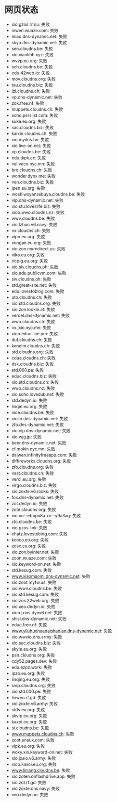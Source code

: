 # 网页状态
- xio.gzos.rr.nu: 失败
- inwen.wuaze.com: 失败
- miao.dns-dynamic.net: 失败
- skyo.dns-dynamic.net: 失败
- sen.cloudns.be: 失败
- xio.xiaohhh.xyz: 失败
- wvvp.eu.org: 失败
- sch.cloudns.be: 失败
- edu.42web.io: 失败
- mov.cloudns.org: 失败
- tau.cloudns.biz: 失败
- lzi.cloudns.ch: 失败
- vp.dns-dynamic.net: 失败
- zok.free.nf: 失败
- muppets.cloudns.ch: 失败
- soho.perslist.com: 失败
- suke.eu.org: 失败
- sac.cloudns.biz: 失败
- kaixin.cloudns.ch: 失败
- xio.mydns.tw: 失败
- xio.live-on.net: 失败
- vp.cloudns.be: 失败
- edu.tkpk.cc: 失败
- vel.veco.nyc.mn: 失败
- bre.cloudns.ch: 失败
- wonder.dynx.me: 失败
- ven.cloudns.biz: 失败
- ipen.eu.org: 失败
- woshiwoyansebuya.cloudns.be: 失败
- vip.dns-dynamic.net: 失败
- xio.stu.loveslife.biz: 失败
- xioo.wwo.cloudns.nz: 失败
- wwv.cloudns.be: 失败
- xio.lzhoo.v6.navy: 失败
- vx.cloudns.ch: 失败
- vipn.eu.org: 失败
- xongan.eu.org: 失败
- xio.zon.myredirect.us: 失败
- viko.eu.org: 失败
- ricpig.eu.org: 失败
- xio.siv.cloudns.ph: 失败
- xio.edu.publicvm.com: 失败
- siv.cloudns.ph: 失败
- std.great-site.net: 失败
- edu.lovestoblog.com: 失败
- uto.cloudns.ch: 失败
- xio.std.cloudns.org: 失败
- xio.zon.lookin.at: 失败
- vercel.dns-dynamic.net: 失败
- wwo.cloudns.ch: 失败
- vx.jxio.nyc.mn: 失败
- xioo.educ.line.pm: 失败
- duf.cloudns.ch: 失败
- kenelm.cloudns.ch: 失败
- std.cloudns.org: 失败
- cdue.cloudns.ch: 失败
- dsk.cloudns.biz: 失败
- std.000.pe: 失败
- educ.cloudns.biz: 失败
- xio.std.cloudns.ch: 失败
- wwo.cloudns.nz: 失败
- xio.soho.lovedub.net: 失败
- std.dedyn.io: 失败
- linqin.eu.org: 失败
- vice.cloudns.be: 失败
- xiolin.dns-dynamic.net: 失败
- zfo.dns-dynamic.net: 失败
- xio.vip.dns-dynamic.net: 失败
- xio.wjg.jp: 失败
- beer.dns-dynamic.net: 失败
- cf.mokin.nyc.mn: 失败
- daiwen.infinityfreeapp.com: 失败
- diffireworks.cloudns.org: 失败
- zfo.cloudns.org: 失败
- vast.cloudns.ch: 失败
- vercl.eu.org: 失败
- virgo.cloudns.biz: 失败
- xio.zoxte.v6.rocks: 失败
- fox.dns-dynamic.net: 失败
- zot.dedyn.io: 失败
- zote.cloudns.org: 失败
- xio.xn--ebbpo8a.xn--y9a3aq: 失败
- clo.cloudns.be: 失败
- xio.gzos.link: 失败
- chatz.lovestoblog.com: 失败
- kcoco.eu.org: 失败
- zosx.eu.org: 失败
- xio.zon.byinter.net: 失败
- zoon.wuaze.com: 失败
- xio.keyword-on.net: 失败
- std.kesug.com: 失败
- www.xiaomaomi.dns-dynamic.net: 失败
- xio.zoot.myfw.us: 失败
- xio.wwv.cloudns.be: 失败
- xio.std.kesug.com: 失败
- xio.zos.22web.org: 失败
- xio.xeo.dedyn.io: 失败
- xioo.jxios.dynv6.net: 失败
- shisi.dns-dynamic.net: 失败
- educ.free.nf: 失败
- www.yiluhuohuadaishadian.dns-dynamic.net: 失败
- xio.wwvio.dns.army: 失败
- xio.sac.cloudns.biz: 失败
- skyle.eu.org: 失败
- pan.cloudns.org: 失败
- cdy52.pages.dev: 失败
- edu.ezpz.work: 失败
- ipzo.eu.org: 失败
- linqing.eu.org: 失败
- svip.cloudns.org: 失败
- xio.std.000.pe: 失败
- linwen.rf.gd: 失败
- xio.zoxte.v6.army: 失败
- stds.eu.org: 失败
- skvip.eu.org: 失败
- kaxoi.eu.org: 失败
- si.cloudns.be: 失败
- www.muppets.cloudns.ch: 失败
- zoot.unaux.com: 失败
- vipk.eu.org: 失败
- woxy.xio.keyword-on.net: 失败
- xio.jxsio.v6.army: 失败
- xioo.kaxoi.eu.org: 失败
- www.liniang.cloudns.be: 失败
- xio.zoten.onflashdrive.app: 失败
- xio.zot.rf.gd: 失败
- xio.zoxte.dns.navy: 失败
- xeo.dedyn.io: 失败
